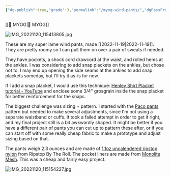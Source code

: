 ```yaml
---
{"dg-publish":true,"grade":3,"permalink":"/myog-wind-pants/","dgPassFrontmatter":true}
---
```



[[📘 MYOG\|📘 MYOG]]

![IMG_20221120_115413805.jpg](/img/user/98-attachments/IMG_20221120_115413805.jpg)

These are my super lame wind pants, made [[2022-11-19\|2022-11-19]]. They are pretty roomy so I can pull them on over a pair of sweats if needed.

They have pockets, a shock cord drawcord at the waist, and rolled hems at the ankles. I was considering to add snap plackets on the ankles, but chose not to. I may end up opening the side seams at the ankles to add snap plackets someday, but I'll try it as-is for now.

If I add a snap placket, I would use this technique: [Henley Shirt Placket tutorial - YouTube](https://www.youtube.com/watch?v=4bVtTBWDpM8) and enclose some 3/4" grosgrain inside the snap placket for better reinforcement for the snaps. 

The biggest challenge was sizing + pattern. I started with the [Paco pants](https://freesewing.org/designs/paco/) pattern but needed to make several adjustments, since I'm not using a separate waistband or cuffs. It took a failed attempt in order to get it right, and my final project still is a bit awkwardly shaped. It might be better if you have a different pair of pants you can cut up to pattern these after, or if you can start off with some really cheap fabric to make a prototype and adjust sizing based on that.

The pants weigh 2.3 ounces and are made of [1.1oz uncalendered ripstop nylon](https://ripstopbytheroll.com/products/1-1-oz-ripstop-nylon?variant=43872843268266) from Ripstop By The Roll. The pocket liners are made from [Monolite Mesh](https://ripstopbytheroll.com/collections/breathable-nylon-fabric/products/1-0-oz-monolite-ripstop-nylon-mesh?variant=43872818593962). This was a cheap and fairly easy project.

![IMG_20221120_115154227.jpg](/img/user/98-attachments/IMG_20221120_115154227.jpg)